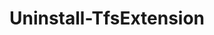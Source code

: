 ﻿---
title: Uninstall-TfsExtension
breadcrumbs: [ "ExtensionManagement" ]
parent: "ExtensionManagement"
description: "Uninstalls one of more extensions from the specified organization/collection. "
remarks: 
parameterSets: 
  "_All_": [ Collection, Extension, Publisher, Server ] 
  "__AllParameterSets":  
    Extension: 
      type: "object"  
      position: "0"  
      required: true  
    Publisher: 
      type: "string"  
      position: "1"  
    Collection: 
      type: "object"  
    Server: 
      type: "object" 
parameters: 
  - name: "Extension" 
    description: "Specifies the ID of the extension to uninstall. " 
    required: true 
    globbing: false 
    pipelineInput: "true (ByValue)" 
    position: 0 
    type: "object" 
  - name: "Publisher" 
    description: "Specifies the ID of the publisher of the extension. " 
    globbing: false 
    position: 1 
    type: "string" 
  - name: "Collection" 
    description: "Specifies the URL to the Team Project Collection or Azure DevOps Organization to connect to, a TfsTeamProjectCollection object (Windows PowerShell only), or a VssConnection object. You can also connect to an Azure DevOps Services organizations by simply providing its name instead of the full URL. For more details, see the Get-TfsTeamProjectCollection cmdlet. When omitted, it defaults to the connection set by Connect-TfsTeamProjectCollection (if any). " 
    globbing: false 
    type: "object" 
    aliases: [ Organization ] 
  - name: "Organization" 
    description: "Specifies the URL to the Team Project Collection or Azure DevOps Organization to connect to, a TfsTeamProjectCollection object (Windows PowerShell only), or a VssConnection object. You can also connect to an Azure DevOps Services organizations by simply providing its name instead of the full URL. For more details, see the Get-TfsTeamProjectCollection cmdlet. When omitted, it defaults to the connection set by Connect-TfsTeamProjectCollection (if any). This is an alias of the Collection parameter." 
    globbing: false 
    type: "object" 
    aliases: [ Organization ] 
  - name: "Server" 
    description: "Specifies the URL to the Team Foundation Server to connect to, a TfsConfigurationServer object (Windows PowerShell only), or a VssConnection object. When omitted, it defaults to the connection set by Connect-TfsConfiguration (if any). For more details, see the Get-TfsConfigurationServer cmdlet. " 
    globbing: false 
    type: "object"
inputs: 
  - type: "System.Object" 
    description: "Specifies the ID of the extension to uninstall. "
outputs: 
  - type: "Microsoft.VisualStudio.Services.ExtensionManagement.WebApi.InstalledExtension" 
    description: 
notes: 
relatedLinks: 
  - text: "Online Version:" 
    uri: "https://tfscmdlets.dev/docs/cmdlets/ExtensionManagement/Uninstall-TfsExtension"
aliases: 
examples: 
---
